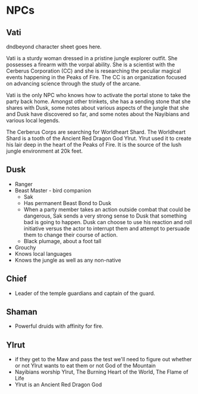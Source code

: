 # NPCs
## Vati

dndbeyond character sheet goes here.

Vati is a sturdy woman dressed in a pristine jungle explorer outfit. She possesses a firearm with the vorpal ability. She is a scientist with the Cerberus Corporation (CC) and she is researching the peculiar magical events happening in the Peaks of Fire. The CC is an organization focused on advancing science through the study of the arcane.

Vati is the only NPC who knows how to activate the portal stone to take the party back home. Amongst other trinkets, she has a sending stone that she shares with Dusk, some notes about various aspects of the jungle that she and Dusk have discovered so far, and some notes about the Nayibians and various local legends.

The Cerberus Corps are searching for Worldheart Shard. The Worldheart Shard is a tooth of the Ancient Red Dragon God Ylrut. Ylrut used it to create his lair deep in the heart of the Peaks of Fire. It is the source of the lush jungle environment at 20k feet.   


## Dusk
- Ranger
- Beast Master - bird companion
  - Sak
  - Has permanent Beast Bond to Dusk
  - When a party member takes an action outside combat that could be dangerous, Sak sends a very strong sense to Dusk that something bad is going to happen. Dusk can choose to use his reaction and roll initiative versus the actor to interrupt them and attempt to persuade them to change their course of action.
  - Black plumage, about a foot tall
- Grouchy
- Knows local languages
- Knows the jungle as well as any non-native

## Chief
- Leader of the temple guardians and captain of the guard.

## Shaman
- Powerful druids with affinity for fire.

## Ylrut
- if they get to the Maw and pass the test we'll need to figure out whether or not Ylrut wants to eat them or not
God of the Mountain
- Nayibians worship Ylrut, The Burning Heart of the World, The Flame of Life
- Ylrut is an Ancient Red Dragon God
